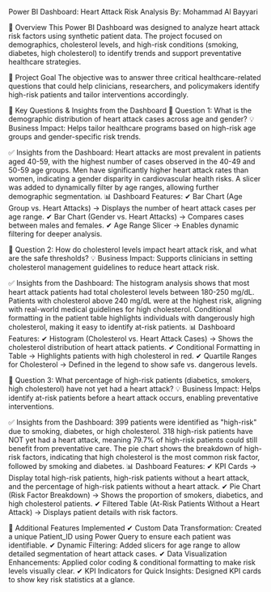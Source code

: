 Power BI Dashboard: Heart Attack Risk Analysis
By: Mohammad Al Bayyari

📌 Overview
This Power BI Dashboard was designed to analyze heart attack risk factors using synthetic patient data. The project focused on demographics, cholesterol levels, and high-risk conditions (smoking, diabetes, high cholesterol) to identify trends and support preventative healthcare strategies.

🎯 Project Goal
The objective was to answer three critical healthcare-related questions that could help clinicians, researchers, and policymakers identify high-risk patients and tailor interventions accordingly.

🔹 Key Questions & Insights from the Dashboard
📌 Question 1: What is the demographic distribution of heart attack cases across age and gender?
💡 Business Impact: Helps tailor healthcare programs based on high-risk age groups and gender-specific risk trends.

✅ Insights from the Dashboard:
Heart attacks are most prevalent in patients aged 40-59, with the highest number of cases observed in the 40-49 and 50-59 age groups.
Men have significantly higher heart attack rates than women, indicating a gender disparity in cardiovascular health risks.
A slicer was added to dynamically filter by age ranges, allowing further demographic segmentation.
📊 Dashboard Features:
✔ Bar Chart (Age Group vs. Heart Attacks) → Displays the number of heart attack cases per age range.
✔ Bar Chart (Gender vs. Heart Attacks) → Compares cases between males and females.
✔ Age Range Slicer → Enables dynamic filtering for deeper analysis.

📌 Question 2: How do cholesterol levels impact heart attack risk, and what are the safe thresholds?
💡 Business Impact: Supports clinicians in setting cholesterol management guidelines to reduce heart attack risk.

✅ Insights from the Dashboard:
The histogram analysis shows that most heart attack patients had total cholesterol levels between 180-250 mg/dL.
Patients with cholesterol above 240 mg/dL were at the highest risk, aligning with real-world medical guidelines for high cholesterol.
Conditional formatting in the patient table highlights individuals with dangerously high cholesterol, making it easy to identify at-risk patients.
📊 Dashboard Features:
✔ Histogram (Cholesterol vs. Heart Attack Cases) → Shows the cholesterol distribution of heart attack patients.
✔ Conditional Formatting in Table → Highlights patients with high cholesterol in red.
✔ Quartile Ranges for Cholesterol → Defined in the legend to show safe vs. dangerous levels.

📌 Question 3: What percentage of high-risk patients (diabetics, smokers, high cholesterol) have not yet had a heart attack?
💡 Business Impact: Helps identify at-risk patients before a heart attack occurs, enabling preventative interventions.

✅ Insights from the Dashboard:
399 patients were identified as "high-risk" due to smoking, diabetes, or high cholesterol.
318 high-risk patients have NOT yet had a heart attack, meaning 79.7% of high-risk patients could still benefit from preventative care.
The pie chart shows the breakdown of high-risk factors, indicating that high cholesterol is the most common risk factor, followed by smoking and diabetes.
📊 Dashboard Features:
✔ KPI Cards → Display total high-risk patients, high-risk patients without a heart attack, and the percentage of high-risk patients without a heart attack.
✔ Pie Chart (Risk Factor Breakdown) → Shows the proportion of smokers, diabetics, and high cholesterol patients.
✔ Filtered Table (At-Risk Patients Without a Heart Attack) → Displays patient details with risk factors.

🔹 Additional Features Implemented
✔ Custom Data Transformation: Created a unique Patient_ID using Power Query to ensure each patient was identifiable.
✔ Dynamic Filtering: Added slicers for age range to allow detailed segmentation of heart attack cases.
✔ Data Visualization Enhancements: Applied color coding & conditional formatting to make risk levels visually clear.
✔ KPI Indicators for Quick Insights: Designed KPI cards to show key risk statistics at a glance.
